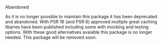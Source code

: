 Abandoned

As it is no longer possible to maintain this package it has been deprecated and abandoned. 
With PSR 16 (and PSR 6) approved multiple great caching libaries have been published including some with mocking and testing options. With these good alternatives avaiable this package is no longer needed.
This package will be removed soon.

